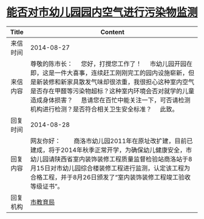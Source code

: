 # <a href="http://www.shangluo.gov.cn/zmhd/ldxxxx.jsp?urltype=leadermail.LeaderMailContentUrl&wbtreeid=1112&leadermailid=2671">能否对市幼儿园园内空气进行污染物监测</a>
|Title|Content|
|:---:|---|
|来信时间|2014-08-27|
|来信内容|尊敬的陈市长：     您好，打搅您工作了！     市幼儿园开园在即，这是一件大喜事，连续赶工刚刚完工的园内设施崭新，但是新装修和新家具散发气味却很浓重，我很担心这种室内空气是否存在甲醛等污染物超标？这种室内环境会否对就学的儿童造成身体损害？     恳请您在百忙中能关注一下，可否请检测机构进行检测？是否符合相关卫生安全标准？     此致。|
|回复时间|2014-08-28|
|回复内容|网友你好：        商洛市幼儿园2011年在原址改扩建，目前已建成，将于2014年秋季正常开学，为确保幼儿健康安全，市幼儿园请陕西省室内装饰装修工程质量监督检验站商洛站于8月15日对市幼儿园综合楼装修工程进行监测，认定该工程为合格工程，并于8月26日颁发了“室内装饰装修工程竣工验收等级证书”。|
|回复机构|<a href="../../categories/agencies/市教育局.md">市教育局</a>|
